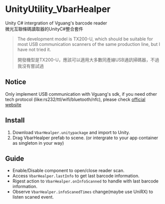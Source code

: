 # UnityUtility_VbarHealper
 Unity C# intergration of Vguang's barcode reader  
 微光互聯條碼讀取器的UnityC#整合套件

 > The development model is TX200-U, which should be suitable for most USB communication scanners of the same production line, but I have not tried it.
 > 
 > 開發機型是TX200-U，應該可以適用大多數同產線USB通訊掃碼器，不過我沒有嘗試過

## Notice
Only implement USB communication with Vguang's sdk, if you need other tech protocol (like:rs232/ttl/wifi/bluetooth/nfc), please check [official website](http://www.vguang.cn/)

## Install
1. Download `VbarHealper.unitypackage` and import to Unity.
2. Drag VbarHealper prefab to scene. (or intergrate to your app container as singleton in your way)

## Guide
- Enable/Disable component to open/close reader scan.
- Access `VbarHealper.lastInfo` to get last barcode information.
- Rigest action to `VbarHealper.onInfoScanned` to handle with last barcode information.
- Observe `VbarHealper.infoScanedTimes` change(maybe use UniRX) to listen scaned event.
